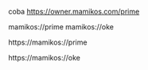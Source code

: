 coba https://owner.mamikos.com/prime

mamikos://prime
mamikos://oke

https://mamikos://prime

https://mamikos://oke
 

